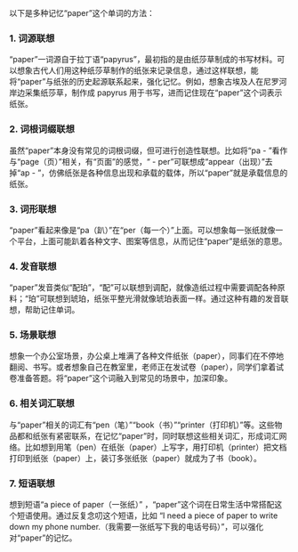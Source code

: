 以下是多种记忆“paper”这个单词的方法：

### 1. 词源联想
“paper”一词源自于拉丁语“papyrus”，最初指的是由纸莎草制成的书写材料。可以想象古代人们用这种纸莎草制作的纸张来记录信息，通过这样联想，能将“paper”与纸张的历史起源联系起来，强化记忆。例如，想象古埃及人在尼罗河岸边采集纸莎草，制作成 papyrus 用于书写，进而记住现在“paper”这个词表示纸张。

### 2. 词根词缀联想
虽然“paper”本身没有常见的词根词缀，但可进行创造性联想。比如将“pa - ”看作与“page（页）”相关，有“页面”的感觉，“ - per”可联想成“appear（出现）”去掉“ap - ”，仿佛纸张是各种信息出现和承载的载体，所以“paper”就是承载信息的纸张。

### 3. 词形联想
“paper”看起来像是“pa（趴）”在“per（每一个）”上面。可以想象每一张纸就像一个平台，上面可能趴着各种文字、图案等信息，从而记住“paper”是纸张的意思。

### 4. 发音联想
“paper”发音类似“配珀”，“配”可以联想到调配，就像造纸过程中需要调配各种原料；“珀”可联想到琥珀，纸张平整光滑就像琥珀表面一样。通过这种有趣的发音联想，帮助记住单词。

### 5. 场景联想
想象一个办公室场景，办公桌上堆满了各种文件纸张（paper），同事们在不停地翻阅、书写。或者想象自己在教室里，老师正在发试卷（paper），同学们拿着试卷准备答题。将“paper”这个词融入到常见的场景中，加深印象。

### 6. 相关词汇联想
与“paper”相关的词汇有“pen（笔）”“book（书）”“printer（打印机）”等。这些物品都和纸张有紧密联系，在记忆“paper”时，同时联想这些相关词汇，形成词汇网络。比如想到用笔（pen）在纸张（paper）上写字，用打印机（printer）把文档打印到纸张（paper）上，装订多张纸张（paper）就成为了书（book）。

### 7. 短语联想
想到短语“a piece of paper（一张纸）” ，“paper”这个词在日常生活中常搭配这个短语使用。通过反复念叨这个短语，比如 “I need a piece of paper to write down my phone number.（我需要一张纸写下我的电话号码）”，可以强化对“paper”的记忆。 